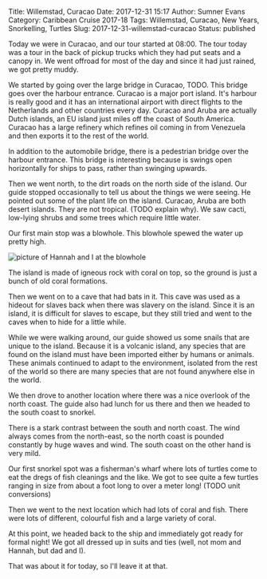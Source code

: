 Title: Willemstad, Curacao
Date: 2017-12-31 15:17
Author: Sumner Evans
Category: Caribbean Cruise 2017-18
Tags: Willemstad, Curacao, New Years, Snorkelling, Turtles
Slug: 2017-12-31-willemstad-curacao
Status: published

Today we were in Curacao, and our tour started at 08:00. The tour today was a
tour in the back of pickup trucks which they had put seats and a canopy in. We
went offroad for most of the day and since it had just rained, we got pretty
muddy.

We started by going over the large bridge in Curacao, TODO. This bridge goes
over the harbour entrance. Curacao is a major port island. It's harbour is
really good and it has an international airport with direct flights to the
Netherlands and other countries every day. Curacao and Aruba are actually Dutch
islands, an EU island just miles off the coast of South America. Curacao has a
large refinery which refines oil coming in from Venezuela and then exports
it to the rest of the world.

In addition to the automobile bridge, there is a pedestrian bridge over the
harbour entrance. This bridge is interesting because is swings open horizontally
for ships to pass, rather than swinging upwards.

Then we went north, to the dirt roads on the north side of the island. Our guide
stopped occasionally to tell us about the things we were seeing. He pointed out
some of the plant life on the island. Curacao, Aruba are both desert islands.
They are not tropical. (TODO explain why). We saw cacti, low-lying shrubs and
some trees which require little water.

Our first main stop was a blowhole. This blowhole spewed the water up pretty
high.

![picture of Hannah and I at the blowhole](TODO)

The island is made of igneous rock with coral on top, so the ground is just a
bunch of old coral formations.

Then we went on to a cave that had bats in it. This cave was used as a hideout
for slaves back when there was slavery on the island. Since it is an island, it
is difficult for slaves to escape, but they still tried and went to the caves
when to hide for a little while.

While we were walking around, our guide showed us some snails that are unique to
the island. Because it is a volcanic island, any species that are found on the
island must have been imported either by humans or animals. These animals
continued to adapt to the environment, isolated from the rest of the world so
there are many species that are not found anywhere else in the world.

We then drove to another location where there was a nice overlook of the north
coast. The guide also had lunch for us there and then we headed to the south
coast to snorkel.

There is a stark contrast between the south and north coast. The wind always
comes from the north-east, so the north coast is pounded constantly by huge
waves and wind. The south coast on the other hand is very mild.

Our first snorkel spot was a fisherman's wharf where lots of turtles come to eat
the dregs of fish cleanings and the like. We got to see quite a few turtles
ranging in size from about a foot long to over a meter long! (TODO unit
conversions)

Then we went to the next location which had lots of coral and fish. There were
lots of different, colourful fish and a large variety of coral.

At this point, we headed back to the ship and immediately got ready for formal
night! We got all dressed up in suits and ties (well, not mom and Hannah, but
dad and I).

That was about it for today, so I'll leave it at that.

